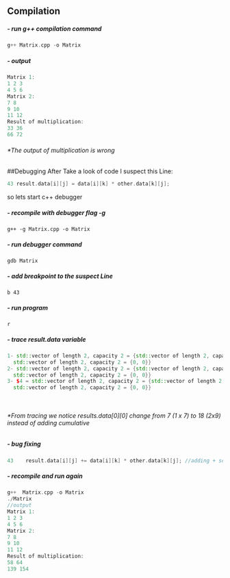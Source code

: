 ## Compilation
##### - run g++ compilation command 
```cpp
g++ Matrix.cpp -o Matrix
```
##### - output
```cpp
Matrix 1:
1 2 3 
4 5 6 
Matrix 2:
7 8 
9 10 
11 12 
Result of multiplication:
33 36 
66 72 
```
###### *The output of multiplication is wrong
##Debugging
After Take a look of code I suspect this Line:
```Cpp
43 result.data[i][j] = data[i][k] * other.data[k][j];

```
so lets start c++ debugger
##### - recompile with debugger flag -g
```
g++ -g Matrix.cpp -o Matrix
```
##### - run debugger command
```
gdb Matrix
```
##### - add breakpoint to the suspect Line

```
b 43
```
##### - run program
```
r
```
##### - trace result.data variable
```cpp
1- std::vector of length 2, capacity 2 = {std::vector of length 2, capacity 2 = {0, 0}, 
  std::vector of length 2, capacity 2 = {0, 0}}
2- std::vector of length 2, capacity 2 = {std::vector of length 2, capacity 2 = {7, 0}, 
  std::vector of length 2, capacity 2 = {0, 0}}
3- $4 = std::vector of length 2, capacity 2 = {std::vector of length 2, capacity 2 = {18, 0}, 
  std::vector of length 2, capacity 2 = {0, 0}}

  
```
###### *From tracing we notice results.data[0][0] change from 7 (1 x 7) to 18 (2x9) instead of adding cumulative
##### - bug fixing
```cpp 
43    result.data[i][j] += data[i][k] * other.data[k][j]; //adding + solve it
```
##### - recompile and run again
```cpp
g++  Matrix.cpp -o Matrix
./Matrix
//output
Matrix 1:
1 2 3 
4 5 6 
Matrix 2:
7 8 
9 10 
11 12 
Result of multiplication:
58 64 
139 154 
```
